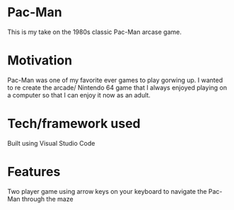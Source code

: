 <h1>Pac-Man</h1>
<p>This is my take on the 1980s classic Pac-Man arcase game.</p>

<h1>Motivation</h1>
<p>Pac-Man was one of my favorite ever games to play gorwing up. I wanted to re create the arcade/ Nintendo 64 game that I always enjoyed playing on a computer so that I can enjoy it now as an adult.</p>

<h1>Tech/framework used</h1>
<p>Built using Visual Studio Code</p>

<h1>Features</h1>
<p>Two player game using arrow keys on your keyboard to navigate the Pac-Man through the maze</p>


